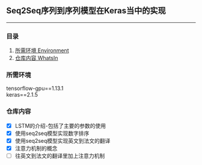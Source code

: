 ## Seq2Seq序列到序列模型在Keras当中的实现
---

### 目录
1. [所需环境 Environment](#所需环境)
2. [仓库内容 WhatsIn](#仓库内容)

### 所需环境
tensorflow-gpu==1.13.1  
keras==2.1.5  

### 仓库内容
- [x] LSTM的介绍-包括了主要的参数的使用
- [x] 使用seq2seq模型实现数字排序
- [x] 使用seq2seq模型实现英文到法文的翻译
- [x] 注意力机制的概念
- [ ] 往英文到法文的翻译里加上注意力机制
